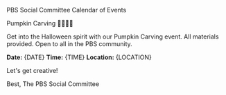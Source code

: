 PBS Social Committee Calendar of Events

Pumpkin Carving 🧑‍🎨🎃🎨

Get into the Halloween spirit with our Pumpkin Carving event. All materials provided. Open to all in the PBS community.

**Date:** {DATE}
**Time:** {TIME}
**Location:** {LOCATION}

Let's get creative!

Best,
The PBS Social Committee
